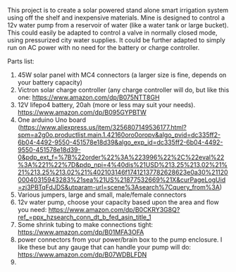 This project is to create a solar powered stand alone smart irrigation system using off the shelf and inexpensive materials.  Mine is designed to control a 12v water pump from a reservoir of water (like a water tank or large bucket).  This could easily be adapted to control a valve in normally closed mode, using pressurized city water supplies.  It could be further adapted to simply run on AC power with no need for the battery or charge controller.

Parts list:
1.  45W solar panel with MC4 connectors (a larger size is fine, depends on your battery capacity)
2.  Victron solar charge controller (any charge controller will do, but like this one:  https://www.amazon.com/dp/B075NTT8GH
3.  12V lifepo4 battery, 20ah (more or less may suit your needs).  https://www.amazon.com/dp/B095GYPBTW
4.  One arduino Uno board (https://www.aliexpress.us/item/3256807149536177.html?spm=a2g0o.productlist.main.1.42160oro0oropv&algo_pvid=dc335ff2-6b04-4492-9550-451578e18d39&algo_exp_id=dc335ff2-6b04-4492-9550-451578e18d39-0&pdp_ext_f=%7B%22order%22%3A%223996%22%2C%22eval%22%3A%221%22%7D&pdp_npi=4%40dis%21USD%213.25%213.02%21%21%213.25%213.02%21%402103146f17412137782628623e0a30%2112000040315943283%21sea%21US%21877532669%21X&curPageLogUid=zj3PBTqFdJDS&utparam-url=scene%3Asearch%7Cquery_from%3A)
5.  Various jumpers, large and small, male/female connectors
6.  12v water pump, choose your capacity based upon the area and flow you need:  https://www.amazon.com/dp/B0CKRY3G8Q?ref_=ppx_hzsearch_conn_dt_b_fed_asin_title_1
7. Some shrink tubing to make connections tight:  https://www.amazon.com/dp/B01MFA3OFA
8. power connectors from your power/brain box to the pump enclosure.  I like these but any gauge that can handle your pump will do:  https://www.amazon.com/dp/B07WDBLFDN
9. 
